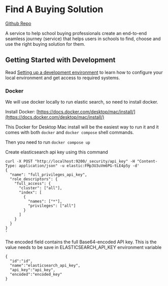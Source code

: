 # Find A Buying Solution
[Github Repo](https://github.com/DFE-Digital/find-a-buying-solution)

A service to help school buying professionals create an end-to-end seamless journey (service) that helps users in schools to find, choose and use the right buying solution for them.

## Getting Started with Development

Read [Setting up a development environment](doc/developer-setup.md) to learn
how to configure your local environment and get access to required systems.

### Docker

We will use docker locally to run elastic search, so need to install docker.

Install Docker: [https://docs.docker.com/desktop/mac/install/](https://docs.docker.com/desktop/mac/install/)

This Docker for Desktop Mac install will be the easiest way to run it and it comes with both `docker` and `docker compose` shell commands.

Then you need to run `docker compose up`


Create elasticsearch api key using this command
```
curl -X POST "http://localhost:9200/_security/api_key" -H "Content-Type: application/json" -u elastic:FMp3U3uVm6PG-tLE4p5y -d'
{
  "name": "full_privileges_api_key",
  "role_descriptors": {
    "full_access": {
      "cluster": ["all"],
      "index": [
        {
          "names": ["*"],
          "privileges": ["all"]
        }
      ]
    }
  }
}
'
```
The encoded field contains the full Base64-encoded API key. This is the value needs to be save in ELASTICSEARCH_API_KEY environment variable
```
{
  "id":"id",
  "name":"elasticsearch_api_key",
  "api_key":"api_key",
  "encoded":"encoded_key"
}
```
